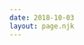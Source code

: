 ```yaml
---
date: 2018-10-03
layout: page.njk
---
```



<section id="videos">
    <vid
      v-for="(video, index) in videos"
      :video="video"
    />
</section>



<script type="text/x-template" id="tpl-vid">
  <article class="vid">
     <a
       ref="thumb"
       :href="`https://www.youtube.com/watch?v=${video.id}`"
       class="thumb"
       :style="`background-image: url(/media/inspiration/videos/${img})`"
       @mouseenter="onMouseenter"
       @mouseleave="onMouseleave"
       @mousemove="onMousemove"
     >
     </a>
     <div class="details">
       <div class="length">{{ video.length }}min</div>
       <h2 class="title">{{ video.customName }}</h2>
       img: {{ img }}<br>
       isScrubbing: {{ isScrubbing }}<br>
       thumbX: {{ thumbX }}<br>
       thumbWidth: {{ thumbWidth }}<br>
       mouseX: {{ mouseX }}<br>
       mouseThumbX: {{ mouseThumbX }}<br>
     </div>
   </article>
</script>

<style>

.vid {
  width: 240px;
  margin-bottom: 32px;
}

.thumb {
  display: block;
  width: 240px;
  height: 160px;
  margin-bottom: 4px;
  background-size: cover;
  border-radius: var(--border-radius);
}

.length {
  float: right;
  margin-left: 4px;
  color: var(--primary-color);
  font-weight: 600;
  font-size: 14px;
}

.title {
  margin: 0;
  font-size: 14px;
}


.author {
  margin: 0;
  color: var(--muted-color);
  font-size: 14px;    
}
</style>

<script src="/js/axios.min.js"></script>
<script src="/js/vue.min.js"></script>

<script>


Vue.component('vid', {
  template: '#tpl-vid',  
  
  props: {
    video: Object,
  },
  
  data() {
    return {
      isScrubbing: false,
      thumbX: null,
      thumbWidth: null,
      mouseX: null,
      mouseThumbX: null,
    };
  },

  //:style="`background-image: url(/media/inspiration/videos/${video.filename}.jpg)`"
  computed: {
    img() {
      if (this.isScrubbing) {
        let scrubPercent = (this.mouseX - this.thumbX) / this.thumbWidth;
        // 5 assumes we want to display 20 frames
        return this.video.filename + '-' + (Math.floor((scrubPercent * 100) / 5) + 1) + '.jpg';
      } else {
        return this.video.filename + '.jpg';  
      }
      
    },
  },

  mounted() {
    this.saveThumbDims()
  },
  
  methods: {
    // Save thumbnail x position and width to data obj
    saveThumbDims() {
      const domRect = this.$refs.thumb.getBoundingClientRect();
      this.thumbX = domRect.x;
      this.thumbWidth = domRect.width;
    },
    onMouseenter(e) {
      this.mouseX = e.pageX;
      this.isScrubbing = true;
    },
    onMouseleave(e) {
      this.isScrubbing = false;
    },
    onMousemove(e) {
      this.mouseX = e.pageX;
      this.saveThumbDims();
    },
  },

});

new Vue({
  el: '#videos',
  
  data() {
    return {
      videos: [],
    };
  },
  
  created() {
    axios.get('/data/inspiration-videos.json')
    .then((response) => {
      this.videos = response.data;
    })
    .catch((error) => {
      console.log(error);
    })
  },
});
</script>

